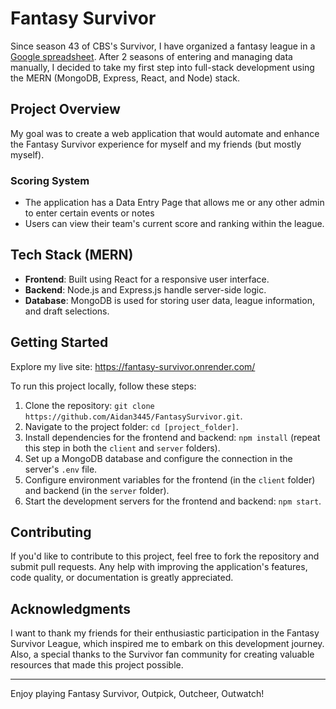 # Fantasy Survivor

Since season 43 of CBS's Survivor, I have organized a fantasy league in a [Google spreadsheet](https://docs.google.com/spreadsheets/d/1r-NaIVlpTl0q5TIwV2m-TI-IbDi1KWd4HzBlzF1r6Eg/edit?usp=sharing). After 2 seasons of entering and managing data manually, I decided to take my first step into full-stack development using the MERN (MongoDB, Express, React, and Node) stack.

## Project Overview

My goal was to create a web application that would automate and enhance the Fantasy Survivor experience for myself and my friends (but mostly myself).

### Scoring System

- The application has a Data Entry Page that allows me or any other admin to enter certain events or notes 
- Users can view their team's current score and ranking within the league.

## Tech Stack (MERN)

- **Frontend**: Built using React for a responsive user interface.
- **Backend**: Node.js and Express.js handle server-side logic.
- **Database**: MongoDB is used for storing user data, league information, and draft selections.

## Getting Started

Explore my live site: https://fantasy-survivor.onrender.com/

To run this project locally, follow these steps:

1. Clone the repository: `git clone https://github.com/Aidan3445/FantasySurvivor.git`.
2. Navigate to the project folder: `cd [project_folder]`.
3. Install dependencies for the frontend and backend: `npm install` (repeat this step in both the `client` and `server` folders).
4. Set up a MongoDB database and configure the connection in the server's `.env` file.
6. Configure environment variables for the frontend (in the `client` folder) and backend (in the `server` folder).
7. Start the development servers for the frontend and backend: `npm start`.

## Contributing

If you'd like to contribute to this project, feel free to fork the repository and submit pull requests. 
Any help with improving the application's features, code quality, or documentation is greatly appreciated.

## Acknowledgments

I want to thank my friends for their enthusiastic participation in the Fantasy Survivor League, which inspired me to embark on this development journey. 
Also, a special thanks to the Survivor fan community for creating valuable resources that made this project possible.

---

Enjoy playing Fantasy Survivor, Outpick, Outcheer, Outwatch!
